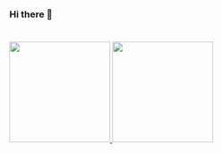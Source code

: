 ### Hi there 👋

#
<a href="https://github.com/BrunoEstrella1707">
   <img height="180em" src="https://github-readme-stats.vercel.app/api?username=BrunoEstrella1707&show_icons=true&theme=dracula&include_all_commits=true&count_private=true"/>
</a>
<a href="https://github.com/BrunoEstrella1707">
   <img height="180em" src="https://github-readme-stats.vercel.app/api/top-langs/?username=BrunoEstrella1707&layout=compact&langs_count=7&theme=dracula"/>
</a>
  
#


<!--
**BrunoEstrella1707/BrunoEstrella1707** is a ✨ _special_ ✨ repository because its `README.md` (this file) appears on your GitHub profile.

Here are some ideas to get you started:

- 🔭 I’m currently working on ...
- 🌱 I’m currently learning ...
- 👯 I’m looking to collaborate on ...
- 🤔 I’m looking for help with ...
- 💬 Ask me about ...
- 📫 How to reach me: ...
- 😄 Pronouns: ...
- ⚡ Fun fact: ...
-->
